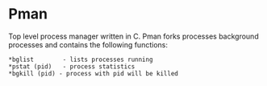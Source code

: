 # Pman
Top level process manager written in C. Pman forks processes background processes and 
contains the following functions:
	
	*bglist 	   - lists processes running
	*pstat (pid)   - process statistics
	*bgkill (pid) - process with pid will be killed
